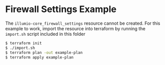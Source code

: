 # Firewall Settings Example  

The `illumio-core_firewall_settings` resource cannot be created. For this example to work, import the resource into terraform by running the `import.sh` script included in this folder

```sh
$ terraform init
$ ./import.sh
$ terraform plan -out example-plan
$ terraform apply example-plan
```
